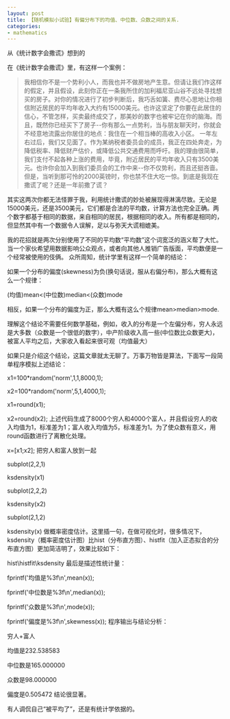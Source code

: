 ```yaml
---
layout: post
title: 【随机模拟小试验】有偏分布下的均值、中位数、众数之间的关系.
categories:
- mathematics
---
```


从《统计数字会撒谎》想到的


在《统计数字会撒谎》里，有这样一个案例：

>我相信你不是一个势利小人，而我也并不做房地产生意。但请让我们作这样的假定，并且假设，此刻你正在一条我所住的加利福尼亚山谷不远处寻找想买的房子。对你的情况进行了初步判断后，我巧舌如簧、费尽心思地让你相信附近居民的平均年收入大约有15000美元。也许这坚定了你要在此居住的信心，不管怎样，买卖最终成交了，那美妙的数字也被牢记在你的脑海。而且，既然你已经买下了房子--你有那么一点势利，当与朋友聊天时，你就会不经意地流露出你居住的地点：我住在一个相当棒的高收入小区。
>一年左右过后，我们又见面了。作为某纳税者委员会的成员，我正在四处奔走，为降低税率、降低财产估价，或降低公共交通费用而呼吁。我的理由很简单，我们支付不起各种上涨的费用，毕竟，附近居民的平均年收入只有3500美元。也许你会加入到我们委员会的工作中来--你不仅势利，而且还挺吝啬。但是，当听到那可怜的2000英镑时，你也禁不住大吃一惊。到底是我现在撒谎了呢？还是一年前撒了谎？

  其实这两次你都无法怪罪于我，利用统计撒谎的妙处被展现得淋漓尽致。无论是15000美元，还是3500美元，它们都是合法的平均数，计算方法也完全正确。两个数字都基于相同的数据，来自相同的居民，根据相同的收入。所有都是相同的，但显然其中有一个数据令人误解，足以与弥天大谎相媲美。

  我的花招就是两次分别使用了不同的平均数“平均数”这个词宽泛的涵义帮了大忙。当一个家伙希望用数据影响公众观点，或者向其他人推销广告版面，平均数便是一个经常被使用的伎俩。
众所周知，统计学里有这样一个简单的结论：

如果一个分布的偏度(skewness)为负(换句话说，服从右偏分布)，那么大概有这么一个规律：

(均值)mean<(中位数)median<(众数)mode

相反，如果一个分布的偏度为正，那么大概有这么个规律mean>median>mode.

理解这个结论不需要任何数学基础，例如，收入的分布是一个左偏分布，穷人永远是大多数（众数是一个很低的数字），中产阶级收入高一些(中位数比众数更大)，被富人平均之后，大家收入看起来很可观（均值最大）

如果只是介绍这个结论，这篇文章就太无聊了。万事万物皆是算法，下面写一段简单程序模拟上述结论：

x1=100*random('norm',1,1,8000,1);

x2=100*random('norm',5,1,4000,1);

x1=round(x1);

x2=round(x2);
上述代码生成了8000个穷人和4000个富人，并且假设穷人的收入均值为1，标准差为1；富人收入均值为5，标准差为1。为了使众数有意义，用round函数进行了离散化处理。



x=[x1;x2];
把穷人和富人放到一起



subplot(2,2,1)

ksdensity(x1)

subplot(2,2,2)

ksdensity(x2)

subplot(2,1,2)

ksdensity(x)
做概率密度估计。这里插一句，在做可视化时，很多情况下，ksdensity（概率密度估计图）比hist（分布直方图）、histfit（加入正态拟合的分布直方图）更加简洁明了，效果比较如下：


hist\histfit\ksdensity
最后是描述性统计量：

fprintf('均值是%3f\n',mean(x));

fprintf('中位数是%3f\n',median(x));

fprintf('众数是%3f\n',mode(x));

fprintf('偏度是%3f\n',skewness(x));
程序输出与结论分析：


穷人+富人


均值是232.538583

中位数是165.000000

众数是98.000000

偏度是0.505472
结论很显著。

有人调侃自己“被平均了”，还是有统计学依据的。
